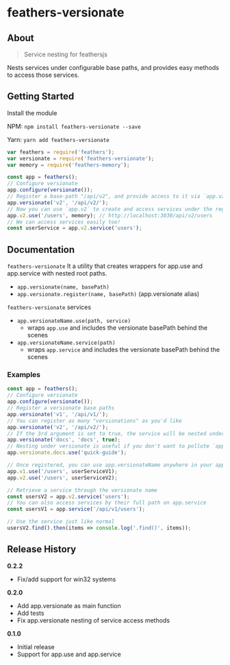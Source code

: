 
# feathers-versionate

## About
> Service nesting for feathersjs

Nests services under configurable base paths, and provides easy methods to access those services.

## Getting Started

Install the module  

NPM: `npm install feathers-versionate --save`  

Yarn: `yarn add feathers-versionate`

```js
var feathers = require('feathers');
var versionate = require('feathers-versionate');
var memory = require('feathers-memory');

const app = feathers();
// Configure versionate
app.configure(versionate());
// Register a base-path "/api/v2", and provide access to it via `app.v2`
app.versionate('v2', '/api/v2/');
// Now you can use `app.v2` to create and access services under the registered path!
app.v2.use('/users', memory); // http://localhost:3030/api/v2/users
// We can access services easily too!
const userService = app.v2.service('users');
```

## Documentation

`feathers-versionate` It a utility that creates wrappers for app.use and app.service with nested root paths.

* `app.versionate(name, basePath)`
* `app.versionate.register(name, basePath)` (app.versionate alias)

`feathers-versionate` services

* `app.versionateName.use(path, service)` 
  - wraps `app.use` and includes the versionate basePath behind the scenes
* `app.versionateName.service(path)` 
  - wraps `app.service` and includes the versionate basePath behind the scenes

### Examples

```js
const app = feathers();
// Configure versionate
app.configure(versionate());
// Register a versionate base paths
app.versionate('v1', '/api/v1/');
// You can register as many "versionations" as you'd like
app.versionate('v2', '/api/v2/');
// If the 3rd argument is set to true, the service will be nested under app.versionate
app.versionate('docs', 'docs', true);
// Nesting under versionate is useful if you don't want to pollute `app` with lots of children
app.versionate.docs.use('quick-guide');

// Once registered, you can use app.versionateName anywhere in your app!
app.v1.use('/users', userServiceV1);
app.v2.use('/users', userServiceV2);

// Retrieve a service through the versionate name
const usersV2 = app.v2.service('users');
// You can also access services by their full path on app.service
const usersV1 = app.service('/api/v1/users');

// Use the service just like normal
usersV2.find().then(items => console.log('.find()', items));

```

## Release History

__0.2.2__

- Fix/add support for win32 systems

__0.2.0__

- Add app.versionate as main function
- Add tests
- Fix app.versionate nesting of service access methods

__0.1.0__

- Initial release
- Support for app.use and app.service